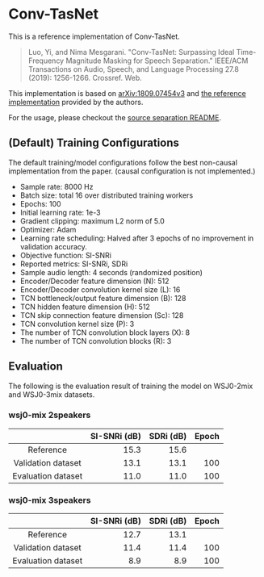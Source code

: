 # Conv-TasNet

This is a reference implementation of Conv-TasNet.

> Luo, Yi, and Nima Mesgarani. "Conv-TasNet: Surpassing Ideal Time-Frequency Magnitude Masking for Speech Separation." IEEE/ACM Transactions on Audio, Speech, and Language Processing 27.8 (2019): 1256-1266. Crossref. Web.

This implementation is based on [arXiv:1809.07454v3](https://arxiv.org/abs/1809.07454v3) and [the reference implementation](https://github.com/naplab/Conv-TasNet) provided by the authors.

For the usage, please checkout the [source separation README](../README.md).

## (Default) Training Configurations

The default training/model configurations follow the best non-causal implementation from the paper. (causal configuration is not implemented.)

 - Sample rate: 8000 Hz
 - Batch size: total 16 over distributed training workers
 - Epochs: 100
 - Initial learning rate: 1e-3
 - Gradient clipping: maximum L2 norm of 5.0
 - Optimizer: Adam
 - Learning rate scheduling: Halved after 3 epochs of no improvement in validation accuracy.
 - Objective function: SI-SNRi
 - Reported metrics: SI-SNRi, SDRi
 - Sample audio length: 4 seconds (randomized position)
 - Encoder/Decoder feature dimension (N): 512
 - Encoder/Decoder convolution kernel size (L): 16
 - TCN bottleneck/output feature dimension (B): 128
 - TCN hidden feature dimension (H): 512
 - TCN skip connection feature dimension (Sc): 128
 - TCN convolution kernel size (P): 3
 - The number of TCN convolution block layers (X): 8
 - The number of TCN convolution blocks (R): 3

## Evaluation

The following is the evaluation result of training the model on WSJ0-2mix and WSJ0-3mix datasets.

### wsj0-mix 2speakers

|                    | SI-SNRi (dB) | SDRi (dB) | Epoch |
|:------------------:|-------------:|----------:|------:|
| Reference          |         15.3 |      15.6 |       |
| Validation dataset |         13.1 |      13.1 |   100 |
| Evaluation dataset |         11.0 |      11.0 |   100 |

### wsj0-mix 3speakers

|                    | SI-SNRi (dB) | SDRi (dB) | Epoch |
|:------------------:|-------------:|----------:|------:|
| Reference          |         12.7 |      13.1 |       |
| Validation dataset |         11.4 |      11.4 |   100 |
| Evaluation dataset |          8.9 |       8.9 |   100 |
